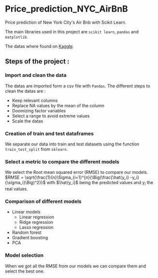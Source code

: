 # Price_prediction_NYC_AirBnB
Price prediction of New York City's Air Bnb with Scikit Learn.

The main libraries used in this project are `scikit learn`, `pandas` and `matplotlib`.

The datas where found on [Kaggle](https://www.kaggle.com/datasets/dgomonov/new-york-city-airbnb-open-data).

## Steps of the project :

### Import and clean the data

The datas are imported form a csv file with `Pandas`. 
The different steps to clean the datas are :
- Keep relevant columns
- Replace NA values by the mean of the column
- Doomizing factor variables
- Select a range to avoid extreme values
- Scale the datas

### Creation of train and test dataframes
We separate our data into train and test datasets using the function `train_test_split` from `sklearn`.

### Select a metric to compare the different models
We select the Root mean squared error (RMSE) to compare our models. 
$RMSE = \sqrt{\frac{1}{n}\Sigma_{i=1}^{n}{\Big(\frac{\hat{y_i} -y_i}{\sigma_i}\Big)^2}}$ with $\hat{y_i}$ being the predicted values and $y_i$ the real values.

### Comparison of different models
- Linear models
  * Linear regression
  * Ridge regression
  * Lasso regression
- Random forest
- Gradient boosting
- PCA

### Model selection
When we got all the RMSE from our models we can compare them and select the best one.
